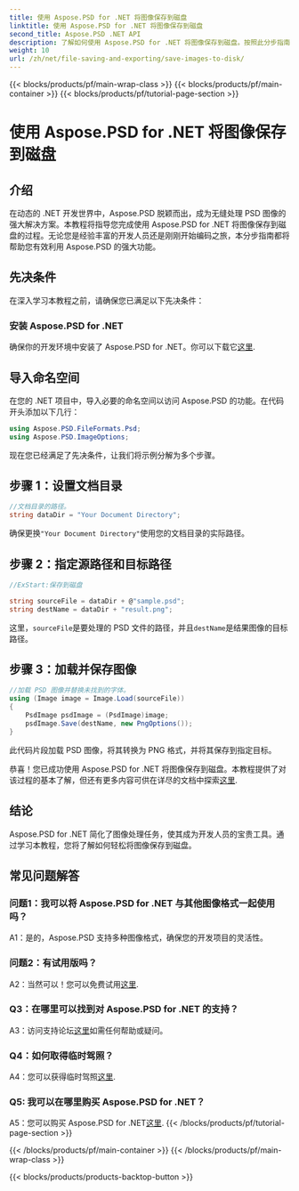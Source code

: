 ```yaml
---
title: 使用 Aspose.PSD for .NET 将图像保存到磁盘
linktitle: 使用 Aspose.PSD for .NET 将图像保存到磁盘
second_title: Aspose.PSD .NET API
description: 了解如何使用 Aspose.PSD for .NET 将图像保存到磁盘。按照此分步指南进行高效的图像处理。
weight: 10
url: /zh/net/file-saving-and-exporting/save-images-to-disk/
---
```


{{< blocks/products/pf/main-wrap-class >}}
{{< blocks/products/pf/main-container >}}
{{< blocks/products/pf/tutorial-page-section >}}

# 使用 Aspose.PSD for .NET 将图像保存到磁盘

## 介绍

在动态的 .NET 开发世界中，Aspose.PSD 脱颖而出，成为无缝处理 PSD 图像的强大解决方案。本教程将指导您完成使用 Aspose.PSD for .NET 将图像保存到磁盘的过程。无论您是经验丰富的开发人员还是刚刚开始编码之旅，本分步指南都将帮助您有效利用 Aspose.PSD 的强大功能。

## 先决条件

在深入学习本教程之前，请确保您已满足以下先决条件：

### 安装 Aspose.PSD for .NET

确保你的开发环境中安装了 Aspose.PSD for .NET。你可以下载它[这里](https://releases.aspose.com/psd/net/).

## 导入命名空间

在您的 .NET 项目中，导入必要的命名空间以访问 Aspose.PSD 的功能。在代码开头添加以下几行：

```csharp
using Aspose.PSD.FileFormats.Psd;
using Aspose.PSD.ImageOptions;
```

现在您已经满足了先决条件，让我们将示例分解为多个步骤。

## 步骤 1：设置文档目录

```csharp
//文档目录的路径。
string dataDir = "Your Document Directory";
```

确保更换`"Your Document Directory"`使用您的文档目录的实际路径。

## 步骤 2：指定源路径和目标路径

```csharp
//ExStart:保存到磁盘

string sourceFile = dataDir + @"sample.psd";
string destName = dataDir + "result.png";
```

这里，`sourceFile`是要处理的 PSD 文件的路径，并且`destName`是结果图像的目标路径。

## 步骤 3：加载并保存图像

```csharp
//加载 PSD 图像并替换未找到的字体。
using (Image image = Image.Load(sourceFile))
{
    PsdImage psdImage = (PsdImage)image;
    psdImage.Save(destName, new PngOptions());
}
```

此代码片段加载 PSD 图像，将其转换为 PNG 格式，并将其保存到指定目标。

恭喜！您已成功使用 Aspose.PSD for .NET 将图像保存到磁盘。本教程提供了对该过程的基本了解，但还有更多内容可供在详尽的文档中探索[这里](https://reference.aspose.com/psd/net/).

## 结论

Aspose.PSD for .NET 简化了图像处理任务，使其成为开发人员的宝贵工具。通过学习本教程，您将了解如何轻松将图像保存到磁盘。

## 常见问题解答

### 问题1：我可以将 Aspose.PSD for .NET 与其他图像格式一起使用吗？

A1：是的，Aspose.PSD 支持多种图像格式，确保您的开发项目的灵活性。

### 问题2：有试用版吗？

 A2：当然可以！您可以免费试用[这里](https://releases.aspose.com/).

### Q3：在哪里可以找到对 Aspose.PSD for .NET 的支持？

 A3：访问支持论坛[这里](https://forum.aspose.com/c/psd/34)如需任何帮助或疑问。

### Q4：如何取得临时驾照？

 A4：您可以获得临时驾照[这里](https://purchase.aspose.com/temporary-license/).

### Q5: 我可以在哪里购买 Aspose.PSD for .NET？

 A5：您可以购买 Aspose.PSD for .NET[这里](https://purchase.aspose.com/buy).
{{< /blocks/products/pf/tutorial-page-section >}}

{{< /blocks/products/pf/main-container >}}
{{< /blocks/products/pf/main-wrap-class >}}

{{< blocks/products/products-backtop-button >}}
